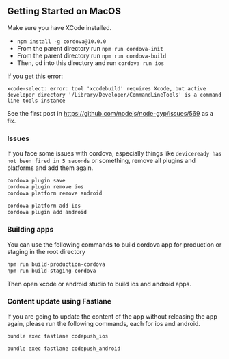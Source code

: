 ## Getting Started on MacOS

Make sure you have XCode installed.

- `npm install -g cordova@10.0.0`
- From the parent directory run `npm run cordova-init`
- From the parent directory run `npm run cordova-build`
- Then, cd into this directory and run `cordova run ios`

If you get this error:

    xcode-select: error: tool 'xcodebuild' requires Xcode, but active developer directory '/Library/Developer/CommandLineTools' is a command line tools instance

See the first post in https://github.com/nodejs/node-gyp/issues/569 as a fix.

### Issues

If you face some issues with cordova, especially things like `deviceready has not been fired in 5 seconds` or something, remove all plugins and platforms and add them again.

```sh
cordova plugin save
cordova plugin remove ios
cordova platform remove android

cordova platform add ios
cordova plugin add android
```

### Building apps

You can use the following commands to build cordova app for production or staging in the root directory

```sh
npm run build-production-cordova
npm run build-staging-cordova
```

Then open xcode or android studio to build ios and android apps.

### Content update using Fastlane

If you are going to update the content of the app without releasing the app again, please run the following commands, each for ios and android.

```sh
bundle exec fastlane codepush_ios

bundle exec fastlane codepush_android
```
